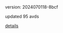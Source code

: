 version: 2024070118-8bcf

updated 95 avds

[details](https://github.com/0x74f917491bfa7ebfa379/ali_avd_db/blob/master/change_log/2024/07/01/18/8bcf.txt)